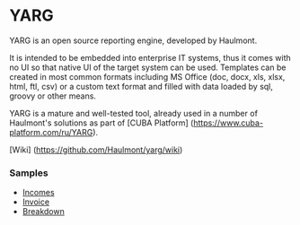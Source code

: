 YARG
====

YARG is an open source reporting engine, developed by Haulmont. 

It is intended to be embedded into enterprise IT systems, thus it comes with no UI so that native UI of the target system can be used. Templates can be created in most common formats including MS Office (doc, docx, xls, xlsx, html, ftl, csv)  or a custom text format and filled with data loaded by sql, groovy or other means.

YARG is a mature and well-tested tool, already used in a number of Haulmont's solutions as part of [CUBA Platform] (https://www.cuba-platform.com/ru/YARG).

[Wiki] (https://github.com/Haulmont/yarg/wiki)


### Samples

  * [Incomes](/core/test/sample/incomes)
  * [Invoice](/core/test/sample/invoice)
  * [Breakdown](/core/test/sample/financedetails)

